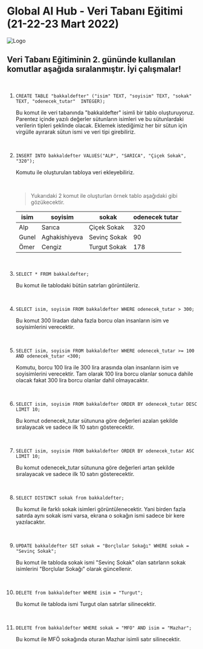 # Global AI Hub - Veri Tabanı Eğitimi (21-22-23 Mart 2022)

![Logo](https://globalaihub.com/wp-content/uploads/2021/11/logo_quality_min.png)
## Veri Tabanı Eğitiminin 2. gününde kullanılan komutlar aşağıda sıralanmıştır. İyi çalışmalar!  
&nbsp;

1. 
    ```
    CREATE TABLE "bakkaldefter" ("isim" TEXT, "soyisim"	TEXT, "sokak"	TEXT, "odenecek_tutar"	INTEGER);
    ```

    Bu komut ile veri tabanında "bakkaldefter" isimli bir tablo oluşturuyoruz. Parentez içinde yazılı değerler sütunların isimleri ve bu sütunlardaki verilerin tipleri şeklinde olacak. Eklemek istediğimiz her bir sütun için virgülle ayırarak sütun ismi ve veri tipi girebiliriz.

&nbsp;

2. 
    ```
    INSERT INTO bakkaldefter VALUES("ALP", "SARICA", "Çiçek Sokak", "320");
    ```
    Komutu ile oluşturulan tabloya veri ekleyebiliriz.

    <br/>

    >Yukarıdaki 2 komut ile oluşturlan örnek tablo aşağıdaki gibi gözükecektir.

    |isim   |soyisim    |sokak  |odenecek tutar
    |--------|--------|--------|--------
    |Alp    |Sarıca     |Çiçek Sokak    |320
    |Gunel  |Aghakishiyeva  |Sevinç Sokak    |90
    |Ömer   |Cengiz     |Turgut Sokak    |178

&nbsp;

3. 
    ```
    SELECT * FROM bakkaldefter;
    ```

    Bu komut ile tablodaki bütün satırları görüntüleriz.

&nbsp;

4. 
    ```
    SELECT isim, soyisim FROM bakkaldefter WHERE odenecek_tutar > 300;
    ```

    Bu komut 300 liradan daha fazla borcu olan insanların isim ve soyisimlerini verecektir.

&nbsp;

5. 
    ```
    SELECT isim, soyisim FROM bakkaldefter WHERE odenecek_tutar >= 100 AND odenecek_tutar <300;
    ```

    Komutu, borcu 100 lira ile 300 lira arasında olan insanların isim ve soyisimlerini verecektir. Tam olarak 100 lira borcu olanlar sonuca dahile olacak fakat 300 lira borcu olanlar dahil olmayacaktır.

&nbsp;

6. 
    ```
    SELECT isim, soyisim FROM bakkaldefter ORDER BY odenecek_tutar DESC LIMIT 10;
    ```

    Bu komut odenecek_tutar sütununa göre değerleri azalan şekilde sıralayacak ve sadece ilk 10 satırı gösterecektir.

&nbsp;

7. 
    ```
    SELECT isim, soyisim FROM bakkaldefter ORDER BY odenecek_tutar ASC LIMIT 10;
    ```

    Bu komut odenecek_tutar sütununa göre değerleri artan şekilde sıralayacak ve sadece ilk 10 satırı gösterecektir.

&nbsp;

8. 
    ```
    SELECT DISTINCT sokak from bakkaldefter;
    ```

    Bu komut ile farklı sokak isimleri görüntülenecektir. Yani birden fazla satırda aynı sokak ismi varsa, ekrana o sokağın ismi sadece bir kere yazılacaktır.

&nbsp;

9. 
    ```
    UPDATE bakkaldefter SET sokak = "Borçlular Sokağı" WHERE sokak = "Sevinç Sokak";
    ```

    Bu komut ile tabloda sokak ismi "Sevinç Sokak" olan satırların sokak isimlerini "Borçlular Sokağı" olarak güncellenir.

&nbsp;

10. 
    ```
    DELETE from bakkaldefter WHERE isim = "Turgut";
    ```

    Bu komut ile tabloda ismi Turgut olan satırlar silinecektir.

&nbsp;

11. 
    ```
    DELETE from bakkaldefter WHERE sokak = "MFÖ" AND isim = "Mazhar";
    ```

    Bu komut ile MFÖ sokağında oturan Mazhar isimli satır silinecektir.
